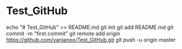 # Test_GitHub
echo "# Test_GitHub" >> README.md
git init
git add README.md
git commit -m "first commit"
git remote add origin https://github.com/yanjanoo/Test_GitHub.git
git push -u origin master
                
